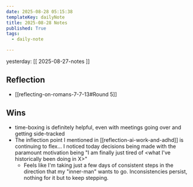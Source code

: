 ```yaml
---
date: 2025-08-28 05:15:38
templateKey: dailyNote
title: 2025-08-28 Notes
published: True
tags:
  - daily-note

---
```


yesterday: [[ 2025-08-27-notes ]]

## Reflection

- [[reflecting-on-romans-7-7-13#Round 5]]

## Wins

- time-boxing is definitely helpful, even with meetings going over and getting side-tracked
- The inflection point I mentioned in [[reflection-ai-work-and-adhd]] is continuing to flex... I noticed today decisions being made with the paramount motivation being "I am finally just tired of <what I've historically been doing in X>"
  - Feels like I'm taking just a few days of consistent steps in the direction that my "inner-man" wants to go. Inconsistencies persist, nothing for it but to keep stepping.



